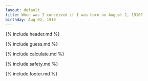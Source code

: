 ```yaml
---
layout: default
title: When was I conceived if I was born on August 2, 1910?
birthday: Aug 02, 1910
---
```


{% include header.md %}

{% include guess.md %}

{% include calculate.md %}

{% include safety.md %}

{% include footer.md %}



